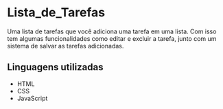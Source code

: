 # Lista_de_Tarefas
Uma lista de tarefas que você adiciona uma tarefa em uma lista. Com isso tem algumas funcionalidades como editar e excluir a tarefa, junto com um sistema de salvar as tarefas adicionadas.

## Linguagens utilizadas

<ul>
 <li>HTML</li>
 <li>CSS</li>
 <li>JavaScript</li>
</ul>